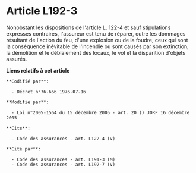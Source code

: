 # Article L192-3

Nonobstant les dispositions de l'article L. 122-4 et sauf stipulations expresses contraires, l'assureur est tenu de réparer,
outre les dommages résultant de l'action du feu, d'une explosion ou de la foudre, ceux qui sont la conséquence inévitable de
l'incendie ou sont causés par son extinction, la démolition et le déblaiement des locaux, le vol et la disparition d'objets
assurés.

**Liens relatifs à cet article**

	**Codifié par**:

	  - Décret n°76-666 1976-07-16

	**Modifié par**:

	  - Loi n°2005-1564 du 15 décembre 2005 - art. 20 () JORF 16 décembre 2005

	**Cite**:

	  - Code des assurances - art. L122-4 (V)

	**Cité par**:

	  - Code des assurances - art. L191-3 (M)
	  - Code des assurances - art. L192-7 (V)

